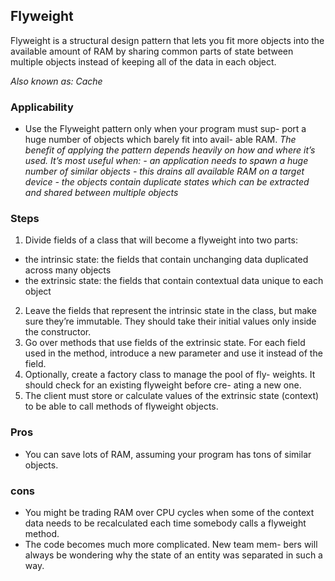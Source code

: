 ## Flyweight
Flyweight is a structural design pattern that lets you fit more objects into the available amount of RAM by sharing common parts of state between multiple objects instead of keeping all of the data in each object.

_Also known as: Cache_

### Applicability
- Use the Flyweight pattern only when your program must sup- port a huge number of objects which barely fit into avail- able RAM.
_The benefit of applying the pattern depends heavily on how and where it’s used. It’s most useful when:_
  _- an application needs to spawn a huge number of similar objects_
  _- this drains all available RAM on a target device_
  _- the objects contain duplicate states which can be extracted and shared between multiple objects_

### Steps
1. Divide fields of a class that will become a flyweight into
two parts:
  - the intrinsic state: the fields that contain unchanging data duplicated across many objects
  - the extrinsic state: the fields that contain contextual data unique to each object
2. Leave the fields that represent the intrinsic state in the class, but make sure they’re immutable. They should take their initial values only inside the constructor.
3. Go over methods that use fields of the extrinsic state. For each field used in the method, introduce a new parameter and use it instead of the field.
4. Optionally, create a factory class to manage the pool of fly- weights. It should check for an existing flyweight before cre- ating a new one.
5. The client must store or calculate values of the extrinsic state (context) to be able to call methods of flyweight objects.

### Pros
* You can save lots of RAM, assuming your program has tons of
similar objects.

### cons
* You might be trading RAM over CPU cycles when some of the context data needs to be recalculated each time somebody calls a flyweight method.
* The code becomes much more complicated. New team mem- bers will always be wondering why the state of an entity was separated in such a way.